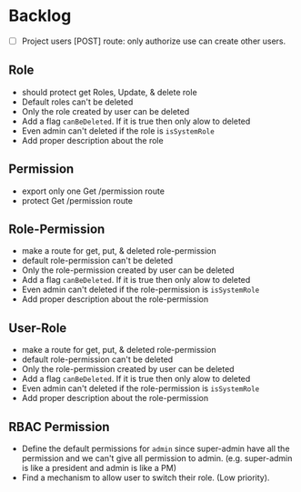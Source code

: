 # Backlog

- [ ] Project users [POST] route: only authorize use can create other users.

## Role

- should protect get Roles, Update, & delete role
- Default roles can't be deleted
- Only the role created by user can be deleted
- Add a flag `canBeDeleted`. If it is true then only alow to deleted
- Even admin can't deleted if the role is `isSystemRole`
- Add proper description about the role

## Permission

- export only one Get /permission route
- protect Get /permission route

## Role-Permission

- make a route for get, put, & deleted role-permission
- default role-permission can't be deleted
- Only the role-permission created by user can be deleted
- Add a flag `canBeDeleted`. If it is true then only alow to deleted
- Even admin can't deleted if the role-permission is `isSystemRole`
- Add proper description about the role-permission

## User-Role

- make a route for get, put, & deleted role-permission
- default role-permission can't be deleted
- Only the role-permission created by user can be deleted
- Add a flag `canBeDeleted`. If it is true then only alow to deleted
- Even admin can't deleted if the role-permission is `isSystemRole`
- Add proper description about the role-permission

## RBAC Permission

- Define the default permissions for `admin` since super-admin have all the permission and we can't give all permission to admin. (e.g. super-admin is like a president and admin is like a PM)
- Find a mechanism to allow user to switch their role. (Low priority).
